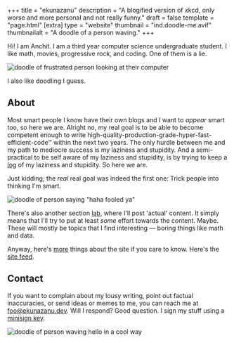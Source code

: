 +++
title = "ekunazanu"
description = "A blogified version of xkcd, only worse and more personal and not really funny."
draft = false
template = "page.html"
[extra]
type = "website"
thumbnail = "ind.doodle-me.avif"
thumbnailalt = "A doodle of a person waving."
+++

Hi! I am Anchit. I am a third year computer science undergraduate student. I like math, movies, progressive rock, and coding. One of them is a lie.

![doodle of frustrated person looking at their computer](/media/others/doodle-frustrated-looking-at-computer.avif)

I also like doodling I guess.

## About

Most smart people I know have their own blogs and I want to *appear* smart too, so here we are. Alright no, my real goal is to be able to become competent enough to write high-quality-production-grade-hyper-fast-efficient-code™ within the next two years. The only hurdle between me and my path to mediocre success is my laziness and stupidity. And a semi-practical to be self aware of my laziness and stupidity, is by trying to keep a [log](/log) of my laziness and stupidity. So here we are.

Just kidding; the *real* real goal was indeed the first one: Trick people into thinking I'm smart.

![doodle of person saying "haha fooled ya"](/media/others/doodle-jebaited.avif)

There's also another section [lab](/lab), where I'll post 'actual' content. It simply means that I'll try to put at least *some* effort towards the content. Maybe. These will mostly be topics that I find interesting — boring things like math and data.

Anyway, here's [more](/more) things about the site if you care to know. Here's the [site feed](/atom.xml).

## Contact

If you want to complain about my lousy writing, point out factual inaccuracies, or send ideas or memes to me, you can reach me at [foo@ekunazanu.dev](mailto:foo@ekunazanu.dev). Will I respond? Good question. I sign my stuff using a [minisign key](/misc/ekunazanu.pub).

![doodle of person waving hello in a cool way](/media/others/hello-cool.avif)

<!--
<svg id="AnimLogo" viewBox="0 0 106 16" height="48">
<animate id="expand" dur="1.5s" begin="shorten.end+1s" fill="freeze"/>
<animate id="shorten" dur="1.5s" begin="1s; expand.end+1s" fill="freeze"/>
<animate attributeName="height" dur="1.5s" begin="expand.begin" fill="freeze" calcMode="spline" keySplines="0.5 0 0 1" keyTimes="0; 1" from="192" to="48"/>
<animate attributeName="height" dur="1.5s" begin="shorten.begin" fill="freeze" calcMode="spline" keySplines="0.5 0 0 1" keyTimes="0; 1" from="48" to="192"/>
<animate attributeName="viewBox" dur="1.5s" begin="expand.begin" fill="freeze" calcMode="spline" keySplines="0.5 0 0 1" keyTimes="0; 1" from="0 2 12 12" to="0 0 106 16"/>
<animate attributeName="viewBox" dur="1.5s" begin="shorten.begin" fill="freeze" calcMode="spline" keySplines="0.5 0 0 1" keyTimes="0; 1" from="0 0 106 16" to="-2 2 12 12"/>
<path id="fige1" d="M10 9V7C10 4 8 2 5 2 2 2 0 4 0 7V9H2V8H4V9H6V8H8V9Z">
<animate attributeName="d" dur="1.5s" begin="expand.begin" fill="freeze" calcMode="spline" keySplines="0.5 0 0 1" keyTimes="0; 1" from="M12 8V2C10 2 7 2 6 2 5 2 2 2 0 2V8H2V4H5V8H7V4H10V8Z" to="M10 9V7C10 4 8 2 5 2 2 2 0 4 0 7V9H2V8H4V9H6V8H8V9Z"/>
<animate attributeName="d" dur="1.5s" begin="shorten.begin" fill="freeze" calcMode="spline" keySplines="0.5 0 0 1" keyTimes="0; 1" from="M10 9V7C10 4 8 2 5 2 2 2 0 4 0 7V9H2V8H4V9H6V8H8V9Z" to="M10 8V2C8 2 5 2 4 2 3 2 0 2-2 2V8H0V4H3V8H5V4H8V8Z"/>
</path>
<path id="fige2" d="M0 7V11C0 14 2 16 5 16 8 16 10 14 10 11L7 11C7 12 6.5 13 5 13 3.5 13 3 12 3 11V9.5H10V7Z">
<animate attributeName="d" dur="1.5s" begin="expand.begin" fill="freeze" calcMode="spline" keySplines="0.5 0 0 1" keyTimes="0; 1" from="M0 8V10C0 12 0 13 0 14 3 14 8 14 12 14L12 10C10 10 6 10 4 10 3 10 3 10 2 10V10H12V8Z" to="M0 7V11C0 14 2 16 5 16 8 16 10 14 10 11L7 11C7 12 6.5 13 5 13 3.5 13 3 12 3 11V9.5H10V7Z"/>
<animate attributeName="d" dur="1.5s" begin="shorten.begin" fill="freeze" calcMode="spline" keySplines="0.5 0 0 1" keyTimes="0; 1" from="M0 7V11C0 14 2 16 5 16 8 16 10 14 10 11L7 11C7 12 6.5 13 5 13 3.5 13 3 12 3 11V9.5H10V7Z" to="M-2 8V10C-2 11-2 13-2 14 4 14 6 14 10 14L10 10C8 10 4 10 2 10 1 10 1 10 0 10V10H10V8Z"/>
</path>
<path id="LongLogoEy" d="M7 7V5H6V7ZM2 7V5H1V7Z"/>
<path id="LongLogoK1" d="M12 0V16H15V9.5H16.5L20 16H23L19 8 23 0H20L16.5 6.5H15V0Z"/>
<path id="LongLogoU1" d="M24 0V11A5 5 0 0034 11V0H31V11A2 2 0 0127 11V0Z"/>
<path id="LongLogoN1" d="M36 16V5A5 5 90 0146 5V16H43V5A2 2 90 0039 5V16Z"/>
<path id="LongLogoA1" d="M48 16V5A5 5 90 0158 5V16H55V5A2 2 90 0051 5V7H55V10H51V16Z"/>
<path id="LongLogoZ1" d="M60 0H70V3L63.5 13H70V16H60V13L66.5 3H60Z"/>
<path id="LongLogoA2" d="M72 16V5A5 5 0 0182 5V16H79V5A2 2 0 0075 5V7H79V10H75V16Z"/>
<path id="LongLogoN2" d="M84 16V5A5 5 90 0194 5V16H91V5A2 2 90 0087 5V16Z"/>
<path id="LongLogoU2" d="M96 0V11A5 5 90 00106 11V0H103V11A2 2 90 0199 11V0Z"/>
</svg>
-->
